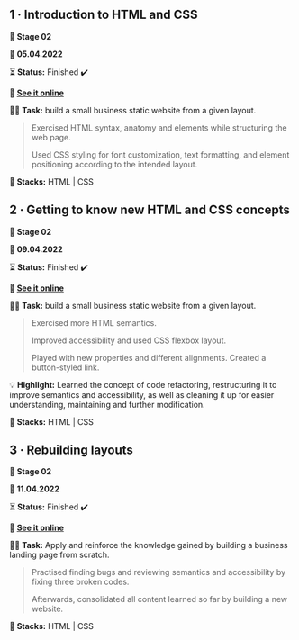 ## 1 · Introduction to HTML and CSS

🧮 **Stage 02**

📅 **05.04.2022**

⏳ **Status:** Finished ✔️

🔗 **[See it online](https://bpires.github.io/rocketseat-explorer/projects/project-01/)**

👨‍💻 **Task:** build a small business static website from a given layout.

> Exercised HTML syntax, anatomy and elements while structuring the web page.
>
> Used CSS styling for font customization, text formatting, and element positioning according to the intended layout.

🌱 **Stacks:** HTML | CSS

## 2 · Getting to know new HTML and CSS concepts

🧮 **Stage 02**

📅 **09.04.2022**

⏳ **Status:** Finished ✔️

🔗 **[See it online](https://bpires.github.io/rocketseat-explorer/projects/project-02/)**

👨‍💻 **Task:** build a small business static website from a given layout.

> Exercised more HTML semantics.
>
> Improved accessibility and used CSS flexbox layout.
>
> Played with new properties and different alignments. Created a button-styled link.

💡 **Highlight:** Learned the concept of code refactoring, restructuring it to improve semantics and accessibility, as well as cleaning it up for easier understanding, maintaining and further modification.

🌱 **Stacks:** HTML | CSS


## 3 · Rebuilding layouts

🧮 **Stage 02**

📅 **11.04.2022**

⏳ **Status:** Finished ✔️

🔗 **[See it online](https://bpires.github.io/rocketseat-explorer/projects/project-03/)**

👨‍💻 **Task:** Apply and reinforce the knowledge gained by building a business landing page from scratch.

> Practised finding bugs and reviewing semantics and accessibility by fixing three broken codes.
>
> Afterwards, consolidated all content learned so far by building a new website.

🌱 **Stacks:** HTML | CSS